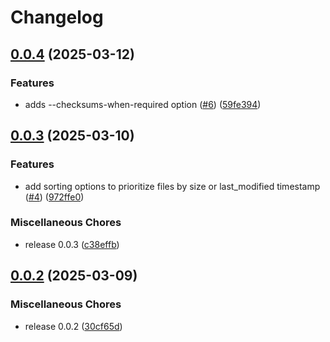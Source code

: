 # Changelog

## [0.0.4](https://github.com/lmammino/s3-migrate/compare/s3-migrate-v0.0.3...s3-migrate-v0.0.4) (2025-03-12)


### Features

* adds --checksums-when-required option ([#6](https://github.com/lmammino/s3-migrate/issues/6)) ([59fe394](https://github.com/lmammino/s3-migrate/commit/59fe394a2dd58a080eb8c024f4ff6640d7bf5f10))

## [0.0.3](https://github.com/lmammino/s3-migrate/compare/s3-migrate-v0.0.2...s3-migrate-v0.0.3) (2025-03-10)


### Features

* add sorting options to prioritize files by size or last_modified timestamp ([#4](https://github.com/lmammino/s3-migrate/issues/4)) ([972ffe0](https://github.com/lmammino/s3-migrate/commit/972ffe0ef35516cef76354773ea0cf1893f6abaa))


### Miscellaneous Chores

* release 0.0.3 ([c38effb](https://github.com/lmammino/s3-migrate/commit/c38effb3ab4b88413f9e165d5065be0dd904ea4a))

## [0.0.2](https://github.com/lmammino/s3-migrate/compare/s3-migrate-v0.0.1...s3-migrate-v0.0.2) (2025-03-09)


### Miscellaneous Chores

* release 0.0.2 ([30cf65d](https://github.com/lmammino/s3-migrate/commit/30cf65d036586344a98142652d7bb735ec823fdf))
